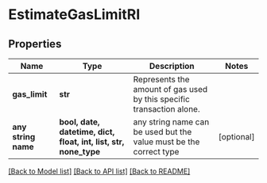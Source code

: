 # EstimateGasLimitRI


## Properties
Name | Type | Description | Notes
------------ | ------------- | ------------- | -------------
**gas_limit** | **str** | Represents the amount of gas used by this specific transaction alone. | 
**any string name** | **bool, date, datetime, dict, float, int, list, str, none_type** | any string name can be used but the value must be the correct type | [optional]

[[Back to Model list]](../README.md#documentation-for-models) [[Back to API list]](../README.md#documentation-for-api-endpoints) [[Back to README]](../README.md)


